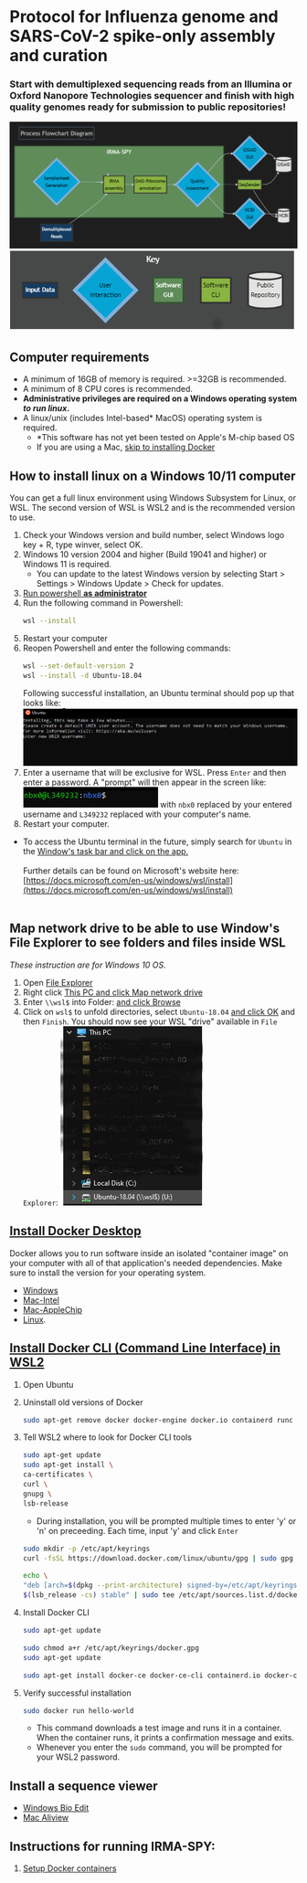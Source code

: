 # Protocol for Influenza genome and SARS-CoV-2 spike-only assembly and curation
### Start with demultiplexed sequencing reads from an Illumina or Oxford Nanopore Technologies sequencer and finish with high quality genomes ready for submission to public repositories!



![alt text](./images/mermaid_flow.png)
![alt text](./images/mermaid_key.png)



## Computer requirements
- A minimum of 16GB of memory is required. >=32GB is recommended.
- A minimum of 8 CPU cores is recommended.
- **Administrative privileges are required on a Windows operating system _to run linux_.**
- A linux/unix (includes Intel-based* MacOS) operating system is required.
    - *This software has not yet been tested on Apple's M-chip based OS
    - If you are using a Mac, [skip to installing Docker](#install-docker-desktophttpswwwdockercomproductsdocker-desktop)


## How to install linux on a Windows 10/11 computer
You can get a full linux environment using Windows Subsystem for Linux, or WSL. The second version of WSL is WSL2 and is the recommended version to use.

1. Check your Windows version and build number, select Windows logo key + R, type winver, select OK.
2. Windows 10 version 2004 and higher (Build 19041 and higher) or Windows 11 is required.
   - You can update to the latest Windows version by selecting Start > Settings > Windows Update > Check for updates.
3. <a href="./images/powershell_open.png" target="_blank">Run powershell **as administrator**</a>
4. Run the following command in Powershell:
    ```bash
    wsl --install
    ```
5. Restart your computer
6. Reopen Powershell and enter the following commands:
    ```bash
    wsl --set-default-version 2
    wsl --install -d Ubuntu-18.04
    ```
    Following successful installation, an Ubuntu terminal should pop up that looks like:
    ![alt text](./images/ubuntu_setub_1.png)
7. Enter a username that will be exclusive for WSL. Press `Enter` and then enter a password. A "prompt" will then appear in the screen like:
    ![alt text](./images/commandprompt_wsl.png) with `nbx0` replaced by your entered username and `L349232` replaced with your computer's name.
8. Restart your computer.

- To access the Ubuntu terminal in the future, simply search for `Ubuntu` in the <a href="./images/ubuntu_open.png" target="_blank">Window's task bar and click on the app.</a> 
<br/><br/>
Further details can be found on Microsoft's website here: [https://docs.microsoft.com/en-us/windows/wsl/install](https://docs.microsoft.com/en-us/windows/wsl/install)
<br/><br/>

## Map network drive to be able to use Window's File Explorer to see folders and files inside WSL
_These instruction are for Windows 10 OS._
1. Open <a href="./images/file_explorer.png" target="_blank">File Explorer</a>
2. Right click <a href="./images/map_drive_1.png" target="_blank">This PC and click Map network drive</a>
3. Enter `\\wsl$` into Folder: <a href="./images/map_drive_2.png" target="_blank">and click Browse</a>
4. Click on `wsl$` to unfold directories, select `Ubuntu-18.04` <a href="./images/map_drive_3.png" target="_blank">and click OK</a> and then `Finish`. You should now see your WSL "drive" available in `File Explorer`:
    ![alt text](./images/map_drive_4.png)
    


## [Install Docker Desktop](https://www.docker.com/products/docker-desktop/)
Docker allows you to run software inside an isolated "container image" on your computer with all of that application's needed dependencies. Make sure to install the version for your operating system.
- [Windows](https://desktop.docker.com/win/main/amd64/Docker%20Desktop%20Installer.exe?utm_source=docker&utm_medium=webreferral&utm_campaign=dd-smartbutton&utm_location=header)
- [Mac-Intel](https://desktop.docker.com/mac/main/amd64/Docker.dmg?utm_source=docker&utm_medium=webreferral&utm_campaign=dd-smartbutton&utm_location=module)
- [Mac-AppleChip](https://desktop.docker.com/mac/main/arm64/Docker.dmg?utm_source=docker&utm_medium=webreferral&utm_campaign=dd-smartbutton&utm_location=module)
- [Linux](https://docs.docker.com/desktop/linux/install/).

## [Install Docker CLI (Command Line Interface) in WSL2](https://docs.docker.com/engine/install/ubuntu/)
1. Open Ubuntu
2. Uninstall old versions of Docker
    ```bash
    sudo apt-get remove docker docker-engine docker.io containerd runc
    ```
3. Tell WSL2 where to look for Docker CLI tools
    ```bash
    sudo apt-get update
    sudo apt-get install \
    ca-certificates \
    curl \
    gnupg \
    lsb-release
    ```

    - During installation, you will be prompted multiple times to enter 'y' or 'n' on preceeding. Each time, input 'y' and click `Enter`
    
    ```bash
    sudo mkdir -p /etc/apt/keyrings
    curl -fsSL https://download.docker.com/linux/ubuntu/gpg | sudo gpg --dearmor -o /etc/apt/keyrings/docker.gpg
    ```

    ```bash
    echo \
    "deb [arch=$(dpkg --print-architecture) signed-by=/etc/apt/keyrings/docker.gpg] https://download.docker.com/linux/ubuntu \
    $(lsb_release -cs) stable" | sudo tee /etc/apt/sources.list.d/docker.list > dev/null
    ```
4. Install Docker CLI
    ```bash
    sudo apt-get update
    ```

    ```bash
    sudo chmod a+r /etc/apt/keyrings/docker.gpg
    sudo apt-get update
    ```

    ```bash
    sudo apt-get install docker-ce docker-ce-cli containerd.io docker-compose-plugin
    ```
5. Verify successful installation
    ```bash
    sudo docker run hello-world
    ```
    - This command downloads a test image and runs it in a container. When the container runs, it prints a confirmation message and exits.
    - Whenever you enter the `sudo` command, you will be prompted for your WSL2 password.

## Install a sequence viewer
- [Windows Bio Edit](https://bioedit.software.informer.com/)
- [Mac Aliview](https://ormbunkar.se/aliview/#DOWNLOAD)


## Instructions for running IRMA-SPY:
1. [Setup Docker containers](./docs/container_setup.md)

